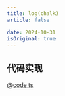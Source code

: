 ```yaml
---
title: log(chalk)
article: false

date: 2024-10-31
isOriginal: true
---
```


## 代码实现

@[code ts](@package/browser-data-structure/src/chalk/index.ts)
